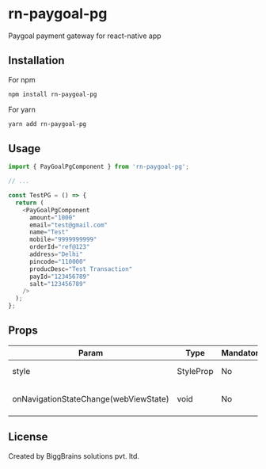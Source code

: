 # rn-paygoal-pg

Paygoal payment gateway for react-native app

## Installation

For npm

```sh
npm install rn-paygoal-pg
```

For yarn

```sh
yarn add rn-paygoal-pg
```

## Usage

```js
import { PayGoalPgComponent } from 'rn-paygoal-pg';

// ...

const TestPG = () => {
  return (
    <PayGoalPgComponent
      amount="1000"
      email="test@gmail.com"
      name="Test"
      mobile="9999999999"
      orderId="ref@123"
      address="Delhi"
      pincode="110000"
      producDesc="Test Transaction"
      payId="123456789"
      salt="123456789"
    />
  );
};
```

## Props

| Param                                 | Type                 | Mandatory | Description                    |
| ------------------------------------- | -------------------- | --------- | ------------------------------ |
| style                                 | StyleProp<ViewStyle> | No        | View style prop                |
| onNavigationStateChange(webViewState) | void                 | No        | function to handle current URL |

## License

Created by BiggBrains solutions pvt. ltd.
